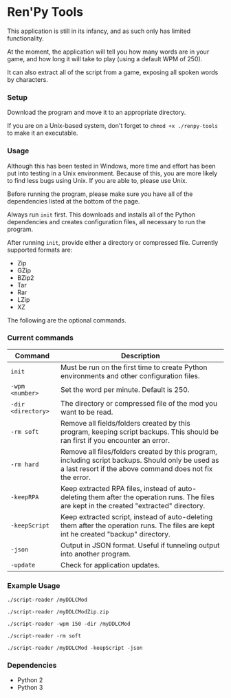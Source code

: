 # Ren'Py Tools

This application is still in its infancy, and as such only has limited functionality.

At the moment, the application will tell you how many words are in your game, and how long it will take to play (using a default WPM of 250).

It can also extract all of the script from a game, exposing all spoken words by characters.

### Setup

Download the program and move it to an appropriate directory.

If you are on a Unix-based system, don't forget to ``chmod +x ./renpy-tools`` to make it an executable.

### Usage

Although this has been tested in Windows, more time and effort has been put into testing in a Unix environment. Because of this, you are more likely to find less bugs using Unix. If you are able to, please use Unix.

Before running the program, please make sure you have all of the dependencies listed at the bottom of the page. 

Always run ``init`` first. This downloads and installs all of the Python dependencies and creates configuration files, all necessary to run the program.

After running ``init``, provide either a directory or compressed file. Currently supported formats are:
- Zip
- GZip
- BZip2
- Tar
- Rar
- LZip
- XZ

The following are the optional commands.

### Current commands

| Command              | Description                                                                                                                                                   |
|----------------------|---------------------------------------------------------------------------------------------------------------------------------------------------------------|
| ``init``             | Must be run on the first time to create Python environments and other configuration files.                                                                    |
| ``-wpm <number>``    | Set the word per minute. Default is 250.                                                                                                                      |
| ``-dir <directory>`` | The directory or compressed file of the mod you want to be read.                                                                                              |
| ``-rm soft``         | Remove all fields/folders created by this program, keeping script backups. This should be ran first if you encounter an error.                                |
| ``-rm hard``         | Remove all files/folders created by this program, including script backups. Should only be used as a last resort if the above command does not fix the error. |
| ``-keepRPA``         | Keep extracted RPA files, instead of auto-deleting them after the operation runs. The files are kept in the created "extracted" directory.                    |
| ``-keepScript``      | Keep extracted script, instead of auto-deleting them after the operation runs. The files are kept int he created "backup" directory.                          |
| ``-json``            | Output in JSON format. Useful if tunneling output into another program.                                                                                       |
| ``-update``          | Check for application updates.                                                                                                                                |

### Example Usage

``./script-reader /myDDLCMod``

``./script-reader /myDDLCModZip.zip``

``./script-reader -wpm 150 -dir /myDDLCMod``

``./script-reader -rm soft``

``./script-reader /myDDLCMod -keepScript -json``

### Dependencies

- Python 2
- Python 3